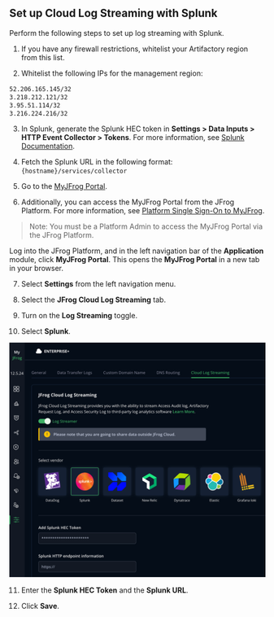 ## Set up Cloud Log Streaming with Splunk

Perform the following steps to set up log streaming with Splunk.

1. If you have any firewall restrictions, whitelist your Artifactory region from this list.

2. Whitelist the following IPs for the management region:

```
52.206.165.145/32
3.218.212.121/32
3.95.51.114/32
3.216.224.216/32
```

3. In Splunk, generate the Splunk HEC token in **Settings > Data Inputs > HTTP Event Collector > Tokens**. For more information, see [Splunk Documentation](https://docs.splunk.com/Documentation/SplunkCloud/9.1.2308/Data/UsetheHTTPEventCollector#Configure_HTTP_Event_Collector_on_Splunk_Cloud_Platform).

4. Fetch the Splunk URL in the following format: `{hostname}/services/collector`

5. Go to the [MyJFrog Portal](http://my.jfrog.com/).

6. Additionally, you can access the MyJFrog Portal from the JFrog Platform. For more information, see [Platform Single Sign-On to MyJFrog](https://jfrog.com/help/r/5H19DEVA7PsahAXH0xXNSg/_iPFuW3rDQk_mlAk9URBkQ).

> Note: You must be a Platform Admin to access the MyJFrog Portal via the JFrog Platform.

Log into the JFrog Platform, and in the left navigation bar of the **Application** module, click **MyJFrog Portal**.
This opens the **MyJFrog Portal** in a new tab in your browser.

7. Select **Settings** from the left navigation menu.

8. Select the **JFrog Cloud Log Streaming** tab.

9. Turn on the **Log Streaming** toggle.

10. Select **Splunk**.

![splunk.png](assets/splunk.png)

11. Enter the **Splunk HEC Token** and the **Splunk URL**.

12. Click **Save**.



